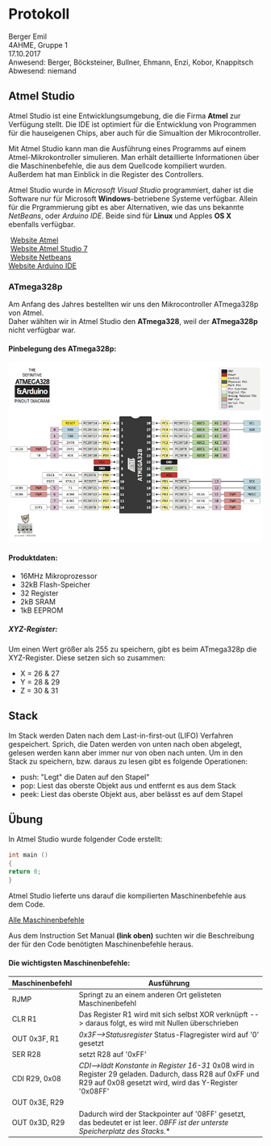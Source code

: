 # Protokoll
  Berger Emil  
  4AHME, Gruppe 1  
  17.10.2017  
  Anwesend: Berger, Böcksteiner, Bullner, Ehmann, Enzi, Kobor, Knappitsch  
  Abwesend: niemand  

## Atmel Studio
Atmel Studio ist eine Entwicklungsumgebung, die die Firma **Atmel** zur Verfügung stellt.
Die IDE ist optimiert für die Entwicklung von Programmen für die hauseigenen Chips, aber auch für die Simualtion der Mikrocontroller.

Mit Atmel Studio kann man die Ausführung eines Programms auf einem Atmel-Mikrokontroller simulieren. Man erhält detaillierte Informationen über die Maschinenbefehle, die aus dem Quellcode kompiliert wurden. Außerdem hat man Einblick in die Register des Controllers.

Atmel Studio wurde in *Microsoft Visual Studio* programmiert, daher ist die Software nur für Microsoft **Windows**-betriebene Systeme verfügbar.
Allein für die Prgrammierung gibt es aber Alternativen, wie das uns bekannte *NetBeans*, oder *Arduino IDE*. Beide sind für **Linux** und Apples **OS X** ebenfalls verfügbar.

  [Website Atmel](http://www.atmel.com)  
  [Website Atmel Studio 7](http://www.atmel.com/microsite/atmel-studio/)  
  [Website Netbeans](https://netbeans.org)  
  [Website Arduino IDE](https://www.arduino.cc/en/main/software#)  

### ATmega328p
  Am Anfang des Jahres bestellten wir uns den Mikrocontroller ATmega328p von Atmel.  
  Daher wählten wir in Atmel Studio den **ATmega328**, weil der **ATmega328p** nicht verfügbar war.  
  
#### Pinbelegung des ATmega328p:
  ![ATmega328p Pins](/beremm14/atmega328w_pinout.png)


#### Produktdaten:
- 16MHz Mikroprozessor
- 32kB Flash-Speicher
- 32 Register
- 2kB SRAM
- 1kB EEPROM

##### XYZ-Register:
Um einen Wert größer als 255 zu speichern, gibt es beim ATmega328p die XYZ-Register.
Diese setzen sich so zusammen:
- X = 26 & 27
- Y = 28 & 29
- Z = 30 & 31

## Stack
Im Stack werden Daten nach dem Last-in-first-out (LIFO) Verfahren gespeichert. Sprich, die Daten werden von unten nach oben abgelegt, gelesen werden kann aber immer nur von oben nach unten. Um in den Stack zu speichern, bzw. daraus zu lesen gibt es folgende Operationen:
- push: "Legt" die Daten auf den Stapel"
- pop: Liest das oberste Objekt aus und entfernt es aus dem Stack
- peek: Liest das oberste Objekt aus, aber belässt es auf dem Stapel

## Übung
In Atmel Studio wurde folgender Code erstellt:
```c
int main ()
{
return 0;
}
```

  Atmel Studio lieferte uns darauf die kompilierten Maschinenbefehle aus dem Code.  
  
  [Alle Maschinenbefehle](http://www.atmel.com/images/Atmel-0856-AVR-Instruction-Set-Manual.pdf)
  
  Aus dem Instruction Set Manual **(link oben)** suchten wir die Beschreibung der für den Code benötigten Maschinenbefehle heraus.  
  
  #### Die wichtigsten Maschinenbefehle:
  Maschinenbefehl | Ausführung
  --------------- | ----------
  RJMP | Springt zu an einem anderen Ort gelisteten Maschinenbefehl
  CLR R1 | Das Register R1 wird mit sich selbst XOR verknüpft --> daraus folgt, es wird mit Nullen überschrieben
  OUT 0x3F, R1 | *0x3F-->Statusregister* Status-Flagregister wird auf '0' gesetzt
  SER R28 | setzt R28 auf '0xFF'
  CDI R29, 0x08 | *CDI-->lädt Konstante in Register 16-31* 0x08 wird in Register 29 geladen. Dadurch, dass R28 auf 0xFF und R29 auf 0x08 gesetzt wird, wird das Y-Register '0x08FF'
  OUT 0x3E, R29 | 
  OUT 0x3D, R29 | Dadurch wird der Stackpointer auf '08FF' gesetzt, das bedeutet er ist leer. *08FF ist der unterste Speicherplatz des Stacks.**
